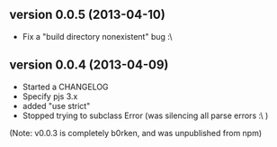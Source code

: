 ## version 0.0.5 (2013-04-10)

* Fix a "build directory nonexistent" bug :\

## version 0.0.4 (2013-04-09)

* Started a CHANGELOG
* Specify pjs 3.x
* added "use strict"
* Stopped trying to subclass Error (was silencing all parse errors :\ )

(Note: v0.0.3 is completely b0rken, and was unpublished from npm)

